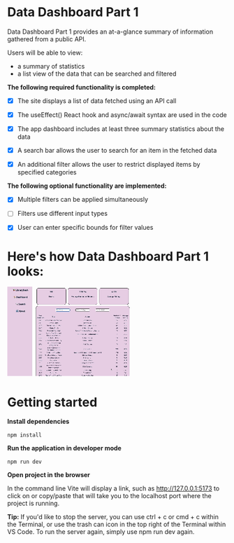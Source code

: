 # Data Dashboard Part 1
Data Dashboard Part 1 provides an at-a-glance summary of information gathered from a public API.

Users will be able to view: 
- a summary of statistics
- a list view of the data that can be searched and filtered

**The following **required** functionality is completed:**

- [x] The site displays a list of data fetched using an API call

- [x] The useEffect() React hook and async/await syntax are used in the code

- [x] The app dashboard includes at least three summary statistics about the data

- [x] A search bar allows the user to search for an item in the fetched data

- [x] An additional filter allows the user to restrict displayed items by specified categories

**The following **optional** functionality are implemented:**
- [x] Multiple filters can be applied simultaneously

- [ ] Filters use different input types

- [x] User can enter specific bounds for filter values


# Here's how Data Dashboard Part 1 looks:

<img src="src/assets/DashboardPt1.gif" title="Data DashboardPt1 gif" alt="DashboardPt1 gif">

# Getting started
**Install dependencies**
```
npm install
```

**Run the application in developer mode**

```
npm run dev
```

**Open project in the browser**

In the command line Vite will display a link, such as http://127.0.0.1:5173 to click on or copy/paste that will take you to the localhost port where the project is running.

**Tip:** If you'd like to stop the server, you can use ctrl + c or cmd + c within the Terminal, or use the trash can icon in the top right of the Terminal within VS Code. To run the server again, simply use npm run dev again.

